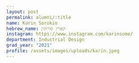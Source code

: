 ```yaml
---
layout: post
permalink: alumni/:title
name: Karin Sorokin
hebrew_name: קארין סורוקין
instagram: https://www.instagram.com/karinsome/
department: Industrial Design
grad_year: "2021"
profile: /assets/images/uploads/karin.jpeg
---
```

